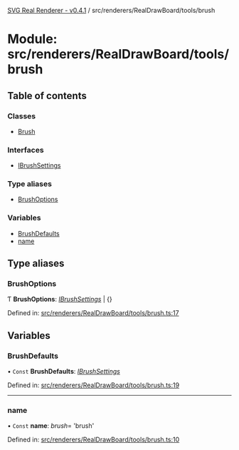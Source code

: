 [SVG Real Renderer - v0.4.1](../docs.md) / src/renderers/RealDrawBoard/tools/brush

# Module: src/renderers/RealDrawBoard/tools/brush

## Table of contents

### Classes

- [Brush](../classes/src_renderers_realdrawboard_tools_brush.brush.md)

### Interfaces

- [IBrushSettings](../interfaces/src_renderers_realdrawboard_tools_brush.ibrushsettings.md)

### Type aliases

- [BrushOptions](src_renderers_realdrawboard_tools_brush.md#brushoptions)

### Variables

- [BrushDefaults](src_renderers_realdrawboard_tools_brush.md#brushdefaults)
- [name](src_renderers_realdrawboard_tools_brush.md#name)

## Type aliases

### BrushOptions

Ƭ **BrushOptions**: [*IBrushSettings*](../interfaces/src_renderers_realdrawboard_tools_brush.ibrushsettings.md) \| {}

Defined in: [src/renderers/RealDrawBoard/tools/brush.ts:17](https://github.com/HarshKhandeparkar/svg-real-renderer/blob/9463376/src/renderers/RealDrawBoard/tools/brush.ts#L17)

## Variables

### BrushDefaults

• `Const` **BrushDefaults**: [*IBrushSettings*](../interfaces/src_renderers_realdrawboard_tools_brush.ibrushsettings.md)

Defined in: [src/renderers/RealDrawBoard/tools/brush.ts:19](https://github.com/HarshKhandeparkar/svg-real-renderer/blob/9463376/src/renderers/RealDrawBoard/tools/brush.ts#L19)

___

### name

• `Const` **name**: *brush*= 'brush'

Defined in: [src/renderers/RealDrawBoard/tools/brush.ts:10](https://github.com/HarshKhandeparkar/svg-real-renderer/blob/9463376/src/renderers/RealDrawBoard/tools/brush.ts#L10)
